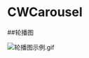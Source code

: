 # CWCarousel
##轮播图

![轮播图示例.gif](https://upload-images.jianshu.io/upload_images/3096223-6f7c1f80ceaf67d0.gif?imageMogr2/auto-orient/strip)

